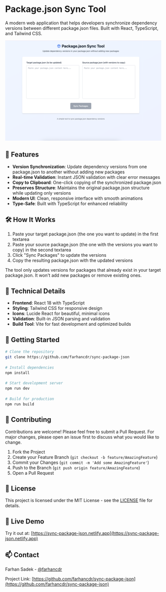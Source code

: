 # Package.json Sync Tool

A modern web application that helps developers synchronize dependency versions between different package.json files. Built with React, TypeScript, and Tailwind CSS.

![Package.json Sync Tool](preview.png)

## 🚀 Features

- **Version Synchronization**: Update dependency versions from one package.json to another without adding new packages
- **Real-time Validation**: Instant JSON validation with clear error messages
- **Copy to Clipboard**: One-click copying of the synchronized package.json
- **Preserves Structure**: Maintains the original package.json structure while updating only versions
- **Modern UI**: Clean, responsive interface with smooth animations
- **Type-Safe**: Built with TypeScript for enhanced reliability

## 🛠️ How It Works

1. Paste your target package.json (the one you want to update) in the first textarea
2. Paste your source package.json (the one with the versions you want to copy) in the second textarea
3. Click "Sync Packages" to update the versions
4. Copy the resulting package.json with the updated versions

The tool only updates versions for packages that already exist in your target package.json. It won't add new packages or remove existing ones.

## 🔧 Technical Details

- **Frontend**: React 18 with TypeScript
- **Styling**: Tailwind CSS for responsive design
- **Icons**: Lucide React for beautiful, minimal icons
- **Validation**: Built-in JSON parsing and validation
- **Build Tool**: Vite for fast development and optimized builds

## 🚀 Getting Started

```bash
# Clone the repository
git clone https://github.com/farhancdr/sync-package-json

# Install dependencies
npm install

# Start development server
npm run dev

# Build for production
npm run build
```

## 🤝 Contributing

Contributions are welcome! Please feel free to submit a Pull Request. For major changes, please open an issue first to discuss what you would like to change.

1. Fork the Project
2. Create your Feature Branch (`git checkout -b feature/AmazingFeature`)
3. Commit your Changes (`git commit -m 'Add some AmazingFeature'`)
4. Push to the Branch (`git push origin feature/AmazingFeature`)
5. Open a Pull Request

## 📝 License

This project is licensed under the MIT License - see the [LICENSE](LICENSE) file for details.

## 🌟 Live Demo

Try it out at: [https://sync-package-json.netlify.app](https://sync-package-json.netlify.app)

## 📫 Contact

Farhan Sadek - [@farhancdr](https://twitter.com/farhancdr)

Project Link: [https://github.com/farhancdr/sync-package-json](https://github.com/farhancdr/sync-package-json)